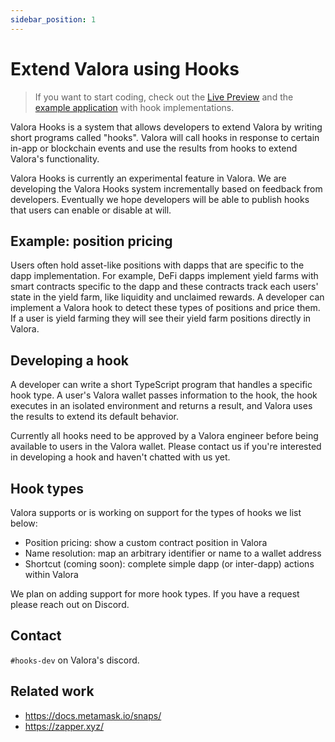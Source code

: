 ```yaml
---
sidebar_position: 1
---
```


# Extend Valora using Hooks

> If you want to start coding, check out the [Live
> Preview](live-preview) and the [example application](https://github.com/valora-inc/hooks/blob/master/src/apps/example)
> with hook implementations.

Valora Hooks is a system that allows developers to extend Valora by
writing short programs called "hooks". Valora will call hooks in
response to certain in-app or blockchain events and use the results
from hooks to extend Valora's functionality.

Valora Hooks is currently an experimental feature in Valora. We are
developing the Valora Hooks system incrementally based on feedback
from developers. Eventually we hope developers will be able to publish
hooks that users can enable or disable at will.

## Example: position pricing

Users often hold asset-like positions with dapps that are specific to
the dapp implementation. For example, DeFi dapps
implement yield farms with smart contracts specific to the dapp and
these contracts track each users' state in the yield farm, like
liquidity and unclaimed rewards. A developer can implement a Valora
hook to detect these types of positions and price them. If a user is
yield farming they will see their yield farm positions directly in
Valora.

## Developing a hook

A developer can write a short TypeScript program that handles a
specific hook type. A user's Valora wallet passes information to the
hook, the hook executes in an isolated environment and returns a
result, and Valora uses the results to extend its default behavior.

Currently all hooks need to be approved by a Valora engineer before
being available to users in the Valora wallet. Please contact us if
you're interested in developing a hook and haven't chatted with us
yet.

## Hook types

Valora supports or is working on support for the types of hooks we
list below:

- Position pricing: show a custom contract position in Valora
- Name resolution: map an arbitrary identifier or name to a wallet address
- Shortcut (coming soon): complete simple dapp (or inter-dapp) actions
  within Valora

We plan on adding support for more hook types. If you have a request
please reach out on Discord.

## Contact

`#hooks-dev` on Valora's discord.

## Related work

- https://docs.metamask.io/snaps/
- https://zapper.xyz/
